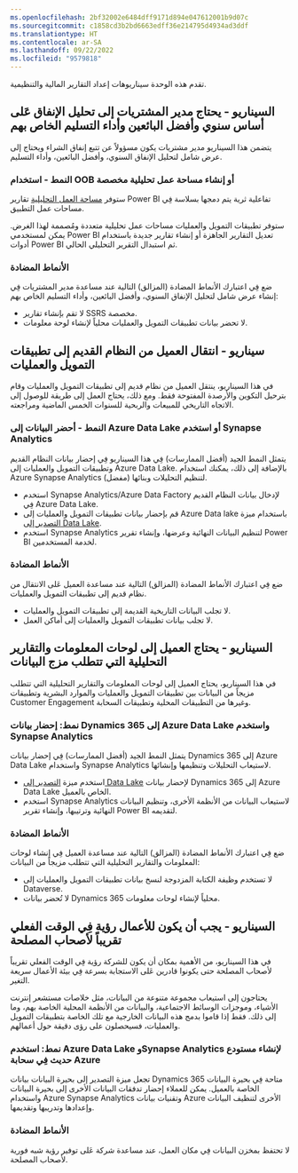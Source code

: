 ```yaml
---
ms.openlocfilehash: 2bf32002e6484dff9171d894e047612001b9d07c
ms.sourcegitcommit: c1858cd3b2bd6663edff36e214795d4934ad3ddf
ms.translationtype: HT
ms.contentlocale: ar-SA
ms.lasthandoff: 09/22/2022
ms.locfileid: "9579818"
---
```

تقدم هذه الوحدة سيناريوهات إعداد التقارير المالية والتنظيمية.

## <a name="scenario---purchasing-manager-needs-year-by-year-spend-analysis-top-vendors-and-their-delivery-performance"></a>السيناريو - يحتاج مدير المشتريات إلى تحليل الإنفاق عَلى أساس سنوي وأفضل البائعين وأداء التسليم الخاص بهم

يتضمن هذا السيناريو مدير مشتريات يكون مسؤولاً عن تتبع إنفاق الشراء ويحتاج إلى عرض شامل لتحليل الإنفاق السنوي، وأفضل البائعين، وأداء التسليم.

### <a name="pattern---use-oob-or-create-custom-analytical-workspace"></a>النمط - استخدام OOB أو إنشاء مساحة عمل تحليلية مخصصة 

ستوفر [مساحة العمل التحليلية](/dynamics365/fin-ops-core/dev-itpro/analytics/embed-power-bi-workspaces/?azure-portal=true) تقارير Power BI تفاعلية ثرية يتم دمجها بسلاسة فِي مساحات عمل التطبيق.

ستوفر تطبيقات التمويل والعمليات مساحات عمل تحليلية متعددة ومُصممة لهذا الغرض. يمكن لمستخدمي Power BI تعديل التقارير الجاهزة أو إنشاء تقارير جديدة باستخدام أدوات Power BI ثم استبدال التقرير التحليلي الحالي.

### <a name="anti-patterns"></a>الأنماط المضادة

ضع فِي اعتبارك الأنماط المضادة (المزالق) التالية عند مساعدة مدير المشتريات فِي إنشاء عرض شامل لتحليل الإنفاق السنوي، وأفضل البائعين، وأداء التسليم الخاص بهم:
- لا تقم بإنشاء تقارير SSRS مخصصة.
- لا تحضر بيانات تطبيقات التمويل والعمليات محلياً لإنشاء لوحة معلومات.

## <a name="scenario---customer-moving-from-legacy-system-to-finance-and-operations-apps"></a>سيناريو - انتقال العميل من النظام القديم إلى تطبيقات التمويل والعمليات 

في هذا السيناريو، ينتقل العميل من نظام قديم إلى تطبيقات التمويل والعمليات وقام بترحيل التكوين والأرصدة المفتوحة فقط. ومع ذلك، يحتاج العمل إلى طريقة للوصول إلى الاتجاه التاريخي للمبيعات والربحية للسنوات الخمس الماضية ومراجعته. 

### <a name="pattern---bring-the-data-into-azure-data-lake-or-use-synapse-analytics"></a>النمط - أحضر البيانات إلى Azure Data Lake أو استخدم Synapse Analytics 
يتمثل النمط الجيد (أفضل الممارسات) فِي هذا السيناريو فِي إحضار بيانات النظام القديم وتطبيقات التمويل والعمليات إلى Azure Data Lake. بالإضافة إلى ذلك، يمكنك استخدام Azure Synapse Analytics لتنظيم التحليلات وبنائها (مفضل).
- استخدم Synapse Analytics/Azure Data Factory لإدخال بيانات النظام القديم فِي Azure Data Lake. 
- قم بإحضار بيانات تطبيقات التمويل والعمليات إلى Azure Data lake باستخدام ميزة [التصدير إلى Data Lake](/dynamics365/fin-ops-core/dev-itpro/data-entities/azure-data-lake-ga-version-overview/?azure-portal=true). 
- استخدم Synapse Analytics لتنظيم البيانات النهائية وعرضها، وإنشاء تقرير Power BI لخدمة المستخدمين.

### <a name="anti-patterns"></a>الأنماط المضادة

ضع فِي اعتبارك الأنماط المضادة (المزالق) التالية عند مساعدة العميل عَلى الانتقال من نظام قديم إلى تطبيقات التمويل والعمليات.
- لا تجلب البيانات التاريخية القديمة إلى تطبيقات التمويل والعمليات.
- لا تجلب بيانات تطبيقات التمويل والعمليات إلى أماكن العمل.

## <a name="scenario---customer-needs-dashboards-and-analytical-reports-that-require-data-mash-up"></a>السيناريو - يحتاج العميل إلى لوحات المعلومات والتقارير التحليلية التي تتطلب مزج البيانات

في هذا السيناريو، يحتاج العميل إلى لوحات المعلومات والتقارير التحليلية التي تتطلب مزيجاً من البيانات بين تطبيقات التمويل والعمليات والموارد البشرية وتطبيقات Customer Engagement وغيرها من التطبيقات المحلية وتطبيقات السحابة.

### <a name="pattern-bring-dynamics-365-data-to-azure-data-lake-and-use-synapse-analytics"></a>نمط: إحضار بيانات Dynamics 365 إلى Azure Data Lake واستخدم Synapse Analytics 

يتمثل النمط الجيد (أفضل الممارسات) فِي إحضار بيانات Dynamics 365 إلى Azure Data Lake واستخدام Synapse Analytics لاستيعاب التحليلات وتنظيمها وإنشائها.
- استخدم ميزة [التصدير إلى Data Lake](/dynamics365/fin-ops-core/dev-itpro/data-entities/azure-data-lake-ga-version-overview/?azure-portal=true) لإحضار بيانات Dynamics 365 إلى Azure Data Lake الخاص بالعميل. 
- استخدم Synapse Analytics لاستيعاب البيانات من الأنظمة الأخرى، وتنظيم البيانات النهائية وترتيبها، وإنشاء تقرير Power BI لتقديمه.

### <a name="anti-patterns"></a>الأنماط المضادة

ضع فِي اعتبارك الأنماط المضادة (المزالق) التالية عند مساعدة العميل فِي إنشاء لوحات المعلومات والتقارير التحليلية التي تتطلب مزيجاً من البيانات:
- لا تستخدم وظيفة الكتابة المزدوجة لنسخ بيانات تطبيقات التمويل والعمليات إلى Dataverse.
- لا تُحضر بيانات Dynamics 365 محلياً لإنشاء لوحات معلومات.

## <a name="scenario---business-must-have-near-real-time-visibility-for-the-stakeholders"></a>السيناريو - يجب أن يكون للأعمال رؤية فِي الوقت الفعلي تقريباً لأصحاب المصلحة 

في هذا السيناريو، من الأهمية بمكان أن يكون للشركة رؤية فِي الوقت الفعلي تقريباً لأصحاب المصلحة حتى يكونوا قادرين عَلى الاستجابة بسرعة فِي بيئة الأعمال سريعة التغير.

يحتاجون إلى استيعاب مجموعة متنوعة من البيانات، مثل خلاصات مستشعر إنترنت الأشياء، وموجزات الوسائط الاجتماعية، والبيانات من الأنظمة المحلية الخاصة بهم، وما إلى ذلك. فقط إذا قاموا بدمج هذه البيانات الخارجية مع تلك الخاصة بتطبيقات التمويل والعمليات، فسيحصلون على رؤى دقيقة حول أعمالهم. 

### <a name="pattern-use-azure-data-lake-and-synapse-analytics-to-build-modern-warehouse-in-azure-cloud"></a>نمط: استخدم Azure Data Lake وSynapse Analytics لإنشاء مستودع حديث فِي سحابة Azure

تجعل ميزة التصدير إلى بحيرة البيانات بيانات Dynamics 365 متاحة فِي بحيرة البيانات الخاصة بالعميل. يمكن للعملاء إحضار تدفقات البيانات الأخرى إلى بحيرة البيانات واستخدام Azure Synapse Analytics وتقنيات بيانات Azure الأخرى لتنظيف البيانات وإعدادها وتدريبها وتقديمها.

### <a name="anti-patterns"></a>الأنماط المضادة
لا تحتفظ بمخزن البيانات فِي مكان العمل، عند مساعدة شركة عَلى توفير رؤية شبه فورية لأصحاب المصلحة. 
